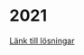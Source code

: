 # 2021 

[Länk till lösningar](https://cs.lth.se/fileadmin/cs/EDAA40/2021/Exam_2021-1_-_solution.pdf)
